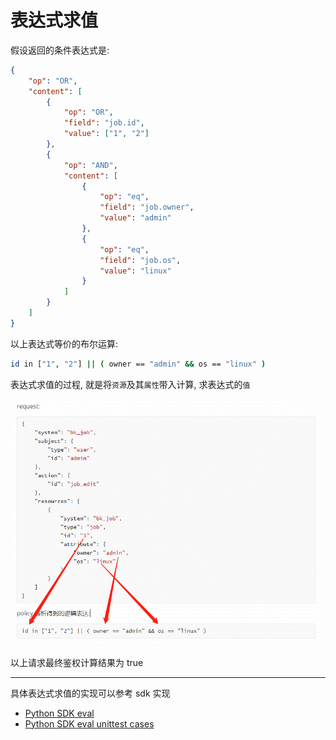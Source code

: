 # 表达式求值

假设返回的条件表达式是:

```json
{
    "op": "OR",
    "content": [
        {
            "op": "OR",
            "field": "job.id",
            "value": ["1", "2"]
        },
        {
            "op": "AND",
            "content": [
                {
                    "op": "eq",
                    "field": "job.owner",
                    "value": "admin"
                },
                {
                    "op": "eq",
                    "field": "job.os",
                    "value": "linux"
                }
            ]
        }
    ]
}
```

以上表达式等价的布尔运算:

```bash
id in ["1", "2"] || ( owner == "admin" && os == "linux" )
```

表达式求值的过程, 就是将`资源`及其`属性`带入计算, 求表达式的`值`

![enter image description here](../../assets/Reference/SDK/image_9.png)

以上请求最终鉴权计算结果为 true

----

具体表达式求值的实现可以参考 sdk 实现
- [Python SDK eval](https://github.com/TencentBlueKing/iam-python-sdk/tree/master/iam/eval)
- [Python SDK eval unittest cases](https://github.com/TencentBlueKing/iam-python-sdk/tree/master/tests/eval)
